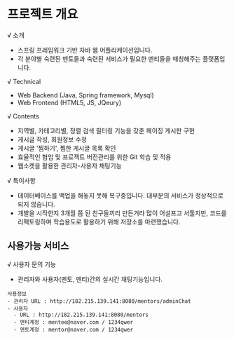 
# 프로젝트 개요
√ 소개
- 스프링 프레임워크 기반 자바 웹 어플리케이션입니다.
- 각 분야별 숙련된 멘토들과 숙련된 서비스가 필요한 멘티들을 매칭해주는 플랫폼입니다.

√ Technical
- Web Backend (Java, Spring framework, Mysql)
- Web Frontend (HTML5, JS, JQeury)

√ Contents
- 지역별, 카테고리별, 정렬 검색 필터링 기능을 갖춘 페이징 게시판 구현
- 게시글 작성, 회원정보 수정
- 게시글 '찜하기', 찜한 게시글 목록 확인
- 효율적인 협업 및 프로젝트 버전관리를 위한 Git 학습 및 적용
- 웹소켓을 활용한 관리자-사용자 채팅기능

√ 특이사항
- 데이터베이스를 백업을 해놓지 못해 복구중입니다. 대부분의 서비스가 정상적으로 되지 않습니다.
- 개발을 시작한지 3개월 쯤 된 친구들끼리 만든거라 많이 어설프고 서툴지만, 코드를 리팩토링하며 학습용도로 활용하기 위해 저장소를 마련했습니다.

## 사용가능 서비스
√ 사용자 문의 기능
- 관리자와 사용자(멘토, 멘티)간의 실시간 채팅기능입니다.
```
사용정보
- 관리자 URL : http://182.215.139.141:8080/mentors/adminChat
- 사용자
  - URL : http://182.215.139.141:8080/mentors
  - 멘티계정 : mentee@naver.com / 1234qwer
  - 멘토계정 : mentor@naver.com / 1234qwer
```

